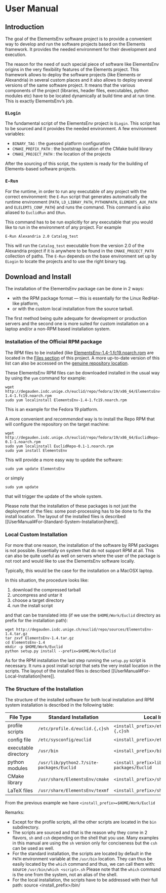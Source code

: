 # User Manual

## Introduction

The goal of the ElementsEnv software project is to provide a convenient
way to develop and run the software projects based on the
Elements framework. It provides the needed environment for their
development and execution.

The reason for the need of such special piece of software like ElementsEnv
origins in the very flexibility features of the Elements project. This
framework allows to deploy the software projects (like Elements
or Alexandria) in several custom places and it also allows to
deploy several versions of the same software project. It means that the
various components of the project (libraries, header files, executables,
python modules etc) have to be located dynamically at build time and at
run time. This is exactly ElementsEnv’s job.

### `ELogin`

The fundamental script of the ElementsEnv project is `ELogin`. This script
has to be sourced and it provides the needed environment. A few
environment variables:

  - `BINARY_TAG` : the guessed platform configuration
  - `CMAKE_PREFIX_PATH` : the bootstrap location of the CMake build
    library
  - `CMAKE_PROJECT_PATH` : the location of the projects

After the sourcing of this script, the system is ready for the building
of Elements-based software projects.

### `E-Run`

For the runtime, in order to run any executable of any project with the
correct environment: the `E-Run` script that generates automatically the
runtime environment (`PATH`, `LD_LIBRAY_PATH`, `PYTHONPATH`,
`ELEMENTS_AUX_PATH` and `ELELEMTS_CONF_PATH`) and runs the command. This
command is also aliased to `EuclidRun` and `ERun`.

This command has to be run explicitly for any executable that you would
like to run in the environment of any project. For example

    E-Run Alexandria 2.0 Catalog_test

This will run the `Catalog_test` executable from the version 2.0 of the
Alexandria project if it is anywhere to be found in the
`CMAKE_PROJECT_PATH` collection of paths. The `E-Run` depends on the
base environment set up by `ELogin` to locate the projects and to use
the right binary tag.

## Download and Install

The installation of the ElementsEnv package can be done in 2 ways:

  - with the RPM package format — this is essentially for the Linux
    RedHat-like platform,
  - or with the custom local installation from the source tarball. 

The first method being quite adequate for development or production
servers and the second one is more suited for custom installation on a
laptop and/or a non-RPM based installation system.

### Installation of the Official RPM package

The RPM files to be installed (like
[ElementsEnv-1.4-1.fc19.noarch.rpm](https://redmine.isdc.unige.ch/attachments/download/277/ElementsEnv-1.4-1.fc19.noarch.rpm\))
are located in the [Files
section](https://redmine.isdc.unige.ch/projects/ElementsEnv/files) of this
project. A more up-to-date version of this list can also be accessed on
the [genuine repository
location](http://degauden.isdc.unige.ch/euclid/repo/fedora/19/x86_64/).

These ElementsEnv RPM files can be downloaded installed in the usual way
by using the `yum` command for example:

    wget http://degauden.isdc.unige.ch/euclid/repo/fedora/19/x86_64/ElementsEnv-1.4-1.fc19.noarch.rpm
    sudo yum localinstall ElementsEnv-1.4-1.fc19.noarch.rpm

  
This is an example for the Fedora 19 platform.

A more convenient and *recommended* way is to install the Repo RPM that
will configure the repository on the target machine:

    wget http://degauden.isdc.unige.ch/euclid/repo/fedora/19/x86_64/EuclidRepo-0.1-1.noarch.rpm
    sudo yum localinstall EuclidRepo-0.1-1.noarch.rpm
    sudo yum install ElementsEnv

  
This will provide a more easy way to update the software:

    sudo yum update ElementsEnv

  
or simply

    sudo yum update

  
that will trigger the update of the whole system.

Please note that the installation of these packages is not just the
deployment of the files: some post-processing has to be done to fix the
install location. The layout of the installed files is described
\[\[UserManual\#For-Standard-System-Installation|here\]\].

### Local Custom Installation

For more that one reason, the installation of the software by RPM
packages is not possible. Essentially on system that do not support RPM
at all. This can also be quite useful as well on servers where the user
of the package is not root and would like to use the ElementsEnv software
locally.

Typically, this would be the case for the installation on a MacOSX
laptop.

In this situation, the procedure looks like:

1.  download the compressed tarball
2.  uncompress and untar it
3.  choose a target directory
4.  run the install script

and that can be translated into (if we use the `$HOME/Work/Euclid`
directory as prefix for the installation path):

    wget http://degauden.isdc.unige.ch/euclid/repo/sources/ElementsEnv-1.4.tar.gz
    tar zxvf ElementsEnv-1.4.tar.gz
    cd ElementsEnv-1.4
    mkdir -p $HOME/Work/Euclid
    python setup.py install --prefix=$HOME/Work/Euclid

As for the RPM installation the last step running the `setup.py` script
is necessary. It runs a post install script that sets the very install
location in the scripts. The layout of the installed files is described
\[\[UserManual\#For-Local-Installation|here\]\].

### The Structure of the Installation

The structure of the installed software for both local installation and
RPM system installation is described in the following table:

| File Type            | Standard Installation                     | Local Installation                                   |
| -------------------- | ----------------------------------------- | ---------------------------------------------------- |
| profile scripts      | `/etc/profile.d/euclid.{,c}sh`            | `<install_prefix>/etc/profile.d/euclid.{,c}sh`       |
| config file          | `/etc/sysconfig/euclid`                   | `<install_prefix>/etc/sysconfig/euclid`              |
| executable directory | `/usr/bin`                                | `<install_prefix>/bin`                               |
| python modules       | `/usr/lib/python2.7/site-packages/Euclid` | `<install_prefix>lib/python2.7/site-packages/Euclid` |
| CMake library        | `/usr/share/ElementsEnv/cmake`              | `<install_prefix>/share/ElementsEnv/cmake`             |
| LaTeX files          | `/usr/share/ElementsEnv/texmf`              | `<install_prefix>/share/ElementsEnv/texmf`             |

From the previous example we have `<install_prefix>=$HOME/Work/Euclid`

Remarks:

  - Except for the profile scripts, all the other scripts are located in
    the `bin` subdirectory.
  - The scripts are sourced and that is the reason why they come in 2
    flavors, `sh` and `csh` depending on the shell that you use. Many
    examples in this manual are using the `sh` version only for
    conciseness but the `csh` can be used as well.
  - For the standard installation, the scripts are located by default in
    the `PATH` environment variable at the `/usr/bin` location. They can
    thus be easily located by the `which` command and thus, we can call
    them with:
        source `/usr/bin/which <script>.sh`
    Please note that the `which` command is the one from the system, not
    an alias of the shell.
  - For the local installation, the scripts have to be addressed with
    their full path:
        source <install_prefix>/bin/<script>.sh
  - For the local installation, the initial setup done with the
    `ELogin.sh` script updates the environment part that was not needed
    for the standard installation
        PATH=<install_prefix>/bin:$PATH
        PYTHONPATH=<install_prefix>/lib/python2.7/site-packages:$PYTHONPATH
  - For both local and standard installation, the following environment
    variable are updated:
        TEXINPUTS=<install_prefix>/share/ElementsEnv/texmf:$TEXINPUTS                 # For local installation 
        TEXINPUTS=/usr/share/ElementsEnv/texmf:$TEXINPUTS                             # For standard installation
        CMAKE_PREFIX_PATH=<install_prefix>/share/ElementsEnv/cmake:$CMAKE_PREFIX_PATH # For local installation
        CMAKE_PREFIX_PATH=/usr/share/ElementsEnv/cmake:$CMAKE_PREFIX_PATH             # For standard installation

### Quick Setup

The quick way to setup the base Euclid development environment is done
by sourcing the ELogin script for your shell type. For the csh-like
shells, the command looks like:

    source `/usr/bin/which ELogin.csh`

  
and for the sh-like shell:

    source `/usr/bin/which ELogin.sh`

For the \[\[UserManual\#Local-Custom-Installation|custom
installation\]\], the full path to the scripts
(`<install_prefix>/bin/ELogin.{,c}sh`) has to be explicitly given. For
the csh-like:

    source $HOME/Work/Euclid/bin/ELogin.csh

  
and for the sh-like:

    source $HOME/Work/Euclid/binELogin.sh

It is worth noting that a new aliases is available after this sourcing.
For csh-like shells:

    alias ELogin
    > ELogin source `/usr/bin/which ELogin.csh`

  
and for sh-like shells:

    alias ELogin
    > ELogin='. `/usr/bin/which  ELogin.sh`'

More sophisticate calls to `ELogin` are detailed in the
\[\[UserManual\#ELogin-2|tools section\]\].

## Full Persistent Setup with Wrapper Scripts

Instead of sourcing directly and always the main `ELogin.{,c}sh` script,
a set of convenient wrappers have been provided to make it more
efficient.

In details the setup of the full environment, which is in most cases
unneeded, can be tuned to be as light as possible. This can be done by
**splitting the files used for the initialization of a full login
session and the initialisation of a subshell only**. In the later case,
the environment variables are inherited from the main parent shell and
only the shallow setup of the core shell is needed. That second setup is
usually only aliases for for the ELogin procedure. To summarize:

1.  The **login part** is called like 
        source <install_prefix>/bin/ELogin.sh 
    This will provide the full environment. With both environment
    variables and aliases
2.  The **shell only part** is called like:
        source <install_prefix>/bin/ELogin.sh --shell-only --silent
    This will provide the shell onyl part, namely only the aliases.

These 2 parts have to be called by the shell initialization files. The
first part from the `.bash_profile` file and the second one from the
`.bashrc` file.

### The Group Login and Group Setup Wrappers

In order to simplify the usage of the `ELogin.sh` script in the 2
different cases, 2 wrappers have been written : `Euclid_group_login.sh`
and `Euclid_group_setup.sh`. They will provide respectively the “full
login” and “shell setup only” feature that are mentioned above. ie :

1.  The **login part** is called from the `.bash_profile` file like: 
        source <install_prefix>/bin/Euclid_group_login.sh 
2.  The **shell only part** is called from the `.bashrc` file like:
        source <install_prefix>/bin/Euclid_group_setup.sh

While wrapping up the direct call the the `ELogin.sh` script, these 2
wrappers provide some extra features that are described below.

#### The Configuration File

The group login and group setup wrapper scripts are reading the base
configuration file. It contains:

    EUCLID_BASE=/opt/euclid
    EUCLID_USE_BASE=no

  
The `EUCLID_BASE` environment variable points to the main installation
location of the Euclid software projects (like Elements and Alexandria).
Its default value is `/opt/euclid`. The `EUCLID_USE_BASE` is only used
internally.

The location of the configuration file is shown in the table for the
structure of the installation above : it is either
`/etc/sysconfig/euclid` for the standard installation or
`<install_prefix>/etc/sysconfig/euclid` for the local installation.

### The Profile Setup

For the standard installation, there is an easy way to provide an
automatic setup of the environment. This is through the profile
mechanism.

Each shell at startup reads some mandatory system config files that in
turn read source the files of the `/etc/profile.d` directory. In that
directory there are files for both `sh` and `csh` families of shells.
And this is not different for the `/etc/profile.d/euclid.sh` and
`/etc/profile.d/euclid.csh` files. They are read whenever a new shell is
created.

And these latter files reads the correct file at the correct moment. For
the login procedure they source the `Euclid_group_login.{,c}sh` files
and for the subshell creation, the `Euclid_group_setup.{,c}sh` files

### The Manual Setup

If you don’t have a full standard installation, you will have to call
the scripts by hand. There will be one sourced from the login
configuration file and one sourced from the shell configuration part.

For tcsh, this is rather easy just put

    source <install_prefix>/bin/Euclid_group_login.csh

in the `$HOME/.login` file and

    source <install_prefix>/bin/Euclid_group_setup.csh

in the `$HOME/.tcshrc` file and

Because it initialized a bit differently, the things are a bit more
complex for bash: The `$HOME/.bash_profile$` has to follow its main
skeleton has to look like:

    # .bash_profile
    
    # Get the aliases and functions
    if [ -f ~/.bashrc ]; then
        . ~/.bashrc
    fi
    
    # User specific environment and startup programs
    
    ...
    ...
    
    source <install_prefix>/bin/Euclid_group_login.sh

and for the `$HOME/.bashrc`:

    # .bashrc
    
    # Source global definitions
    if [ -f /etc/bashrc ]; then
        . /etc/bashrc
    fi
    
    # User specific aliases and functions
    
    ...
    ...
    
    
    source <install_prefix>/bin/Euclid_group_setup.sh

## Customisation

### Inhibiting the Automatic Setup

To prevent the automatic setup to be launched, one can create a single
file that can prevent the wrapper scripts
(`Euclid_group_{login,setup}.{,c}sh`) to do anything:

    touch $HOME/.noEuclidLoginScript

This is really useful for debugging system installation of ElementsEnv
with RPM for example.

Please note that the `ELogin.{,c}sh` scripts are **not** influenced by
this file.

### Using Your Own Global Configuration

The script that searches for the global configuration of the ElementsEnv
package looks for these files in the following order:

1.  `$XDG_CONFIG_HOME/Euclid/default` (if `XDG_CONFIG_HOME` exists)
2.  `$HOME/.config/Euclid/default`
3.  for f in `$XDG_CONFIG_DIRS` : `$f/Euclid/default`
4.  `/etc/default/Euclid`
5.  `/etc/sysconfig/euclid`
6.  `<prefix>/etc/sysconfig/euclid`

The script uses the first file that exists. The search is also
completely skipped if the `EUCLID_CONFIG_FILE` environment variable is
defined. It has to point to a valid configuration file.

It is important to note that the search and reading of the global
configuration file is only done in `/etc/profile.d/euclid.sh`,
`Euclid_group_login.{,c}sh` and `Euclid_group_setup.{,c}sh`. It is not
used when calling the shallow wrapper `ELogin.{,c}sh`. In the later
case, the variables defined for the configuration have to be set
beforehand.

### The Content of the Configuration File

As described above one of the only meaningful variable that is defined
in the configuration file is the `EUCLID_BASE` location. It has to point
to the top location containing the Elements-based projects. Namely the
structure of the software tree must look like:

    $EUCLID_BASE/Elements/1.3
    $EUCLID_BASE/Elements/2.2
    $EUCLID_BASE/Alexandria/2.0
    ...

  
Please note that the `EUCLID_BASE` location can be completely
independent from the `<install_prefix>` location.

The other setting that the configuration file can contain is a locale
site tuning script.

### Local Site Tunning

The configuration can also contain the variable `EUCLID_POST_SCRIPT`.
This variable has to point to the absolute location of a locate
customization script. This script should contains some specific
environment variable to be set for the site tailoring. Therefore it has
to be a script “to be sourced” with an “sh” or “csh” extension.

Actually both `sh` and `csh` are needed and it should appear without
extension in the configuration file:

    EUCLID_BASE=/opt/euclid
    EUCLID_USE_BASE=no
    EUCLID_POST_SCRIPT=${EUCLID_BASE}/scripts/my_site

  
and the `/opt/euclid/scripts/my_site.sh` and
`/opt/euclid/scripts/my_site.csh` should be written accordingly for the
tuning.

## The Tools

There are 2 main tools that are present in the ElementsEnv software
package. Both are scripts that can modify the environment of the user.
The first one, `ELogin` is meant to be used at login time and provide
the base environment for the development of software based on Elements.
It also provide access to the second tool, `E-Run`.

The `E-Run` script provide the runtime environment for a given
Elements-based software project (like Alexandria for example) instance.
It is not meant to be setup at login time but provide a convenient way
to enable the environment variables needed by the project instance.

Both of these tools are equipped with a `--help` that will provide some
rather compact info.

### ELogin

The ELogin command (the alias) is only available when a full login *has
already been done*. ie:

<pre>

-----

  - —— Euclid Login —— \*
  - Building with gcc48 on fc19 x86\_64 system (x86\_64-fc19-gcc48-o2g)
    \*  
    ****  
    —- User\_area is set to /home/isdc/degauden/Work/Space/Euclid  
    —- EUCLIDPROJECTPATH is set to:  
    /opt/euclid  
    ————————————————————————————————————————  
    \[degauden@piecld00:\~\] which ELogin  
    ELogin=‘. \`/usr/bin/which ELogin.sh\`’  
    \[de

